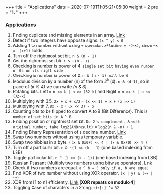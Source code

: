 +++
title = "Applications"
date =  2020-07-19T11:05:21+05:30
weight = 2
pre = "<b>1.</b> "
+++

### Applications
1. Finding duplicate and missing elements in an array. [Link](https://takeuforward.org/data-structure/find-the-repeating-and-missing-numbers/)
2. Detect if two integers have opposite signs. `(x ^ y) < 0`
3. Adding 1 to number without using + operator. `xPlusOne = -(~x)`, since `~x = -(x+1)` holds.
4. Turn off the rightmost set bit. `n & (n - 1)`
5. Get the rightmost set bit. `n & ~(n - 1)`
6. Checking is number is power of 4. `single set bit having even number of 0s on its right side`
7. Checking is number is power of 2. `n & (n - 1) will be 0`
8. Modulus division by a number (n) of the form _2<sup>k</sup>_ (d). `n & (d-1)`, so in place of _(n % 4)_ we can write _(n & 3)_.
9. Rotating bits. Left = `n << k | n >> (32-k)` and Right = `n >> k | n << (32-k)`
10. Multiplying with 3.5. `2x + x + x/2` = `(x << 1) + x + (x >> 1)`
11. Multiplying with 7. `8x - x` = `(x << 3) - x`
12. Counting bits to be flipped to convert A to B (Bit Difference). This is `number of set bits in A ^ B`.
13. Finding position of rightmost set bit. `Do 2's complement, & with original number, take log2(ANDresult)` = `log2(n & -n) + 1`
14. Finding Binary Representation of a decimal number. [Link](https://www.geeksforgeeks.org/binary-representation-of-a-given-number/)
15. Swap two numbers without using a temporary variable.
16. Swap two nibbles in a byte. `((x & 0x0F) << 4 | (x & 0xF0) >> 4 )`
17. Turn off a particular bit. `n & ~(1 << (k - 1)` (one based indexing from LSB)
18. Toggle particular bit. `n ^ (1 << (k - 1))` (one based indexing from LSB)
19. Russian Peasant (Multiply two numbers using bitwise operators). [Link](https://www.geeksforgeeks.org/russian-peasant-multiply-two-numbers-using-bitwise-operators/)
20. Check if two numbers are equal. `a ^ b = 0 only if a, b are equal`
21. Find XOR of two number without using XOR operator. `(x | y) & (~x | ~y)`
22. XOR from [1 to n] efficiently. [Link](https://www.geeksforgeeks.org/calculate-xor-1-n/) [**XOR repeats on modulo 4**]
23. Toggling Case of characters in a String. `str[i] ^= 32` 
